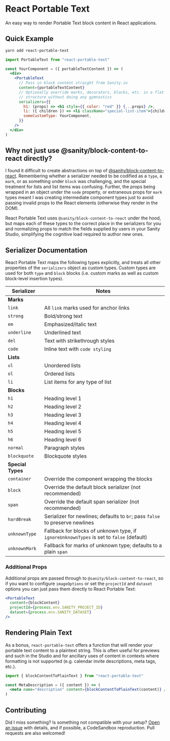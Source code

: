 # React Portable Text

An easy way to render Portable Text block content in React applications.

## Quick Example

```sh
yarn add react-portable-text
```

```jsx
import PortableText from "react-portable-text"

const YourComponent = ({ portableTextContent }) => (
  <div>
    <PortableText
      // Pass in block content straight from Sanity.io
      content={portableTextContent}
      // Optionally override marks, decorators, blocks, etc. in a flat
      // structure without doing any gymnastics
      serializers={{
        h1: (props) => <h1 style={{ color: "red" }} {...props} />,
        li: ({ children }) => <li className="special-list-item">{children}</li>,
        someCustomType: YourComponent,
      }}
    />
  </div>
)
```

## Why not just use @sanity/block-content-to-react directly?

I found it difficult to create abstractions on top of
[@sanity/block-content-to-react](https://github.com/sanity-io/block-content-to-react).
Remembering whether a serializer needed to be codified as a `type`, a `mark`, or
as something under `block` was challenging, and the special treatment for lists
and list items was confusing. Further, the props being wrapped in an object
under the `node` property, or extraneous props for `mark` types meant I was
creating intermediate component types just to avoid passing invalid props to the
React elements (otherwise they render in the DOM).

React Portable Text uses `@sanity/block-content-to-react` under the hood, but
maps each of these types to the correct place in the serializers for you and
normalizing props to match the fields supplied by users in your Sanity Studio,
simplifying the cognitive load required to author new ones.

## Serializer Documentation

React Portable Text maps the following types explicitly, and treats all other
properties of the `serializers` object as custom types. Custom types are used
for both `type` and `block` blocks (i.e. custom marks as well as custom
block-level insertion types).

| Serializer        | Notes                                                                                    |
| ----------------- | ---------------------------------------------------------------------------------------- |
| **Marks**         |
| `link`            | All `link` marks used for anchor links                                                   |
| `strong`          | Bold/strong text                                                                         |
| `em`              | Emphasized/italic text                                                                   |
| `underline`       | Underlined text                                                                          |
| `del`             | Text with strikethrough styles                                                           |
| `code`            | Inline text with `code styling`                                                          |
| **Lists**         |
| `ul`              | Unordered lists                                                                          |
| `ol`              | Ordered lists                                                                            |
| `li`              | List items for any type of list                                                          |
| **Blocks**        |
| `h1`              | Heading level 1                                                                          |
| `h2`              | Heading level 2                                                                          |
| `h3`              | Heading level 3                                                                          |
| `h4`              | Heading level 4                                                                          |
| `h5`              | Heading level 5                                                                          |
| `h6`              | Heading level 6                                                                          |
| `normal`          | Paragraph styles                                                                         |
| `blockquote`      | Blockquote styles                                                                        |
| **Special Types** |                                                                                          |
| `container`       | Override the component wrapping the blocks                                               |
| `block`           | Override the default block serializer (not recommended)                                  |
| `span`            | Override the default span serializer (not recommended)                                   |
| `hardBreak`       | Serializer for newlines; defaults to `br`; pass `false` to preserve newlines             |
| `unknownType`     | Fallback for blocks of unknown type, if `ignoreUnknownTypes` is set to `false` (default) |
| `unknownMark`     | Fallback for marks of unknown type; defaults to a plain `span`                           |

### Additional Props

Additional props are passed through to `@sanity/block-content-to-react`, so if
you want to configure `imageOptions` or set the `projectId` and `dataset`
options you can just pass them directly to React Portable Text:

```jsx
<PortableText
  content={blockContent}
  projectId={process.env.SANITY_PROJECT_ID}
  dataset={process.env.SANITY_DATASET}
/>
```

## Rendering Plain Text

As a bonus, `react-portable-text` offers a function that will render your
portable text content to a plaintext string. This is often useful for previews
and such in the Studio and for ancillary uses of content in contexts where
formatting is not supported (e.g. calendar invite descriptions, meta tags,
etc.).

```jsx
import { blockContentToPlainText } from "react-portable-text"

const MetaDescription = ({ content }) => (
  <meta name="description" content={blockContentToPlainText(content)} />
)
```

## Contributing

Did I miss something? Is something not compatible with your setup?
[Open an issue](https://github.com/coreyward/react-portable-text/issues/new)
with details, and if possible, a CodeSandbox reproduction. Pull requests are
also welcomed!

